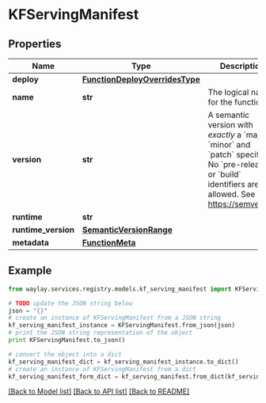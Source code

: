 # KFServingManifest


## Properties

Name | Type | Description | Notes
------------ | ------------- | ------------- | -------------
**deploy** | [**FunctionDeployOverridesType**](FunctionDeployOverridesType.md) |  | [optional] 
**name** | **str** | The logical name for the function. | 
**version** | **str** | A semantic version with _exactly_ a &#x60;major&#x60;, &#x60;minor&#x60; and &#x60;patch&#x60; specifier. No &#x60;pre-release&#x60; or &#x60;build&#x60; identifiers are allowed. See https://semver.org | 
**runtime** | **str** |  | 
**runtime_version** | [**SemanticVersionRange**](SemanticVersionRange.md) |  | [optional] 
**metadata** | [**FunctionMeta**](FunctionMeta.md) |  | 

## Example

```python
from waylay.services.registry.models.kf_serving_manifest import KFServingManifest

# TODO update the JSON string below
json = "{}"
# create an instance of KFServingManifest from a JSON string
kf_serving_manifest_instance = KFServingManifest.from_json(json)
# print the JSON string representation of the object
print KFServingManifest.to_json()

# convert the object into a dict
kf_serving_manifest_dict = kf_serving_manifest_instance.to_dict()
# create an instance of KFServingManifest from a dict
kf_serving_manifest_form_dict = kf_serving_manifest.from_dict(kf_serving_manifest_dict)
```
[[Back to Model list]](../README.md#documentation-for-models) [[Back to API list]](../README.md#documentation-for-api-endpoints) [[Back to README]](../README.md)



